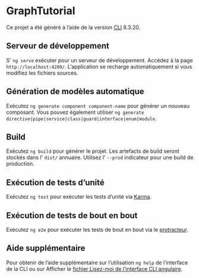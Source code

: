 # <a name="graphtutorial"></a>GraphTutorial

Ce projet a été généré à l’aide de la version [CLI](https://github.com/angular/angular-cli) 8.3.20.

## <a name="development-server"></a>Serveur de développement

S' `ng serve` exécuter pour un serveur de développement. Accédez à la page `http://localhost:4200/`. L’application se recharge automatiquement si vous modifiez les fichiers sources.

## <a name="code-scaffolding"></a>Génération de modèles automatique

Exécutez `ng generate component component-name` pour générer un nouveau composant. Vous pouvez également utiliser `ng generate directive|pipe|service|class|guard|interface|enum|module`.

## <a name="build"></a>Build

Exécutez `ng build` pour générer le projet. Les artefacts de build seront stockés dans l' `dist/` annuaire. Utilisez l' `--prod` indicateur pour une build de production.

## <a name="running-unit-tests"></a>Exécution de tests d’unité

Exécutez `ng test` pour exécuter les tests d’unité via [Karma](https://karma-runner.github.io).

## <a name="running-end-to-end-tests"></a>Exécution de tests de bout en bout

Exécutez `ng e2e` pour exécuter les tests de bout en bout via le [protracteur](http://www.protractortest.org/).

## <a name="further-help"></a>Aide supplémentaire

Pour obtenir de l’aide supplémentaire sur l’utilisation `ng help` de l’interface de la CLI ou sur Afficher le [fichier Lisez-moi de l’interface CLI angulaire](https://github.com/angular/angular-cli/blob/master/README.md).
